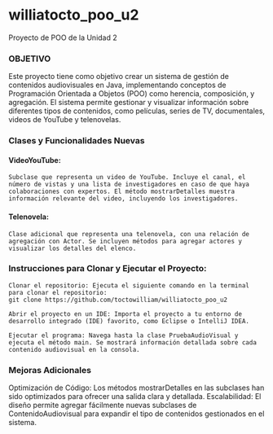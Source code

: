 # williatocto_poo_u2
Proyecto de POO de la Unidad 2
### OBJETIVO 
Este proyecto tiene como objetivo crear un sistema de gestión de contenidos audiovisuales en Java, implementando conceptos de Programación Orientada a Objetos (POO) como herencia, composición, y agregación. El sistema permite gestionar y visualizar información sobre diferentes tipos de contenidos, como películas, series de TV, documentales, videos de YouTube y telenovelas.

### Clases y Funcionalidades Nuevas
#### VideoYouTube:
    Subclase que representa un video de YouTube. Incluye el canal, el número de vistas y una lista de investigadores en caso de que haya colaboraciones con expertos. El método mostrarDetalles muestra información relevante del video, incluyendo los investigadores.

#### Telenovela: 
    Clase adicional que representa una telenovela, con una relación de agregación con Actor. Se incluyen métodos para agregar actores y visualizar los detalles del elenco.


### Instrucciones para Clonar y Ejecutar el Proyecto:
    Clonar el repositorio: Ejecuta el siguiente comando en la terminal para clonar el repositorio:
    git clone https://github.com/toctowilliam/williatocto_poo_u2

    Abrir el proyecto en un IDE: Importa el proyecto a tu entorno de desarrollo integrado (IDE) favorito, como Eclipse o IntelliJ IDEA.

    Ejecutar el programa: Navega hasta la clase PruebaAudioVisual y ejecuta el método main. Se mostrará información detallada sobre cada contenido audiovisual en la consola.
### Mejoras Adicionales

Optimización de Código: Los métodos mostrarDetalles en las subclases han sido optimizados para ofrecer una salida clara y detallada.
Escalabilidad: El diseño permite agregar fácilmente nuevas subclases de ContenidoAudiovisual para expandir el tipo de contenidos gestionados en el sistema.

